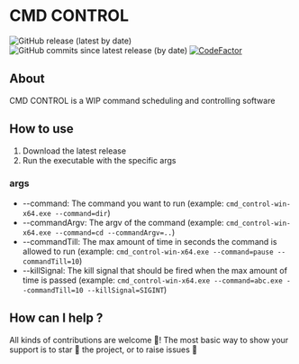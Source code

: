 # CMD CONTROL
![GitHub release (latest by date)](https://img.shields.io/github/v/release/tarithj/cmd_control)
![GitHub commits since latest release (by date)](https://img.shields.io/github/commits-since/tarithj/cmd_control/latest)
[![CodeFactor](https://www.codefactor.io/repository/github/tarithj/cmd_control/badge/master)](https://www.codefactor.io/repository/github/tarithj/cmd_control/overview/master)

## About
CMD CONTROL is a WIP command scheduling and controlling software

## How to use
1. Download the latest release
2. Run the executable with the specific args
### args
* --command: The command you want to run (example: ``cmd_control-win-x64.exe --command=dir``)
* --commandArgv: The argv of the command (example: ``cmd_control-win-x64.exe --command=cd --commandArgv=..``)
* --commandTill: The max amount of time in seconds the command is allowed to run (example: ``cmd_control-win-x64.exe --command=pause --commandTill=10``)
* --killSignal: The kill signal that should be fired when the max amount of time is passed (example: ``cmd_control-win-x64.exe --command=abc.exe --commandTill=10 --killSignal=SIGINT``)
## How can I help ?
All kinds of contributions are welcome 🙌! The most basic way to show your support is to star 🌟 the project, or to raise issues  💬
